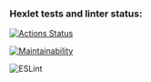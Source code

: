 ### Hexlet tests and linter status:
[![Actions Status](https://github.com/EwanDubashinski/frontend-project-lvl1/workflows/hexlet-check/badge.svg)](https://github.com/EwanDubashinski/frontend-project-lvl1/actions)

[![Maintainability](https://api.codeclimate.com/v1/badges/a99a88d28ad37a79dbf6/maintainability)](https://codeclimate.com/github/codeclimate/codeclimate/maintainability)

![ESLint](https://github.com/EwanDubashinski/frontend-project-lvl1/workflows/ESLint/badge.svg)
